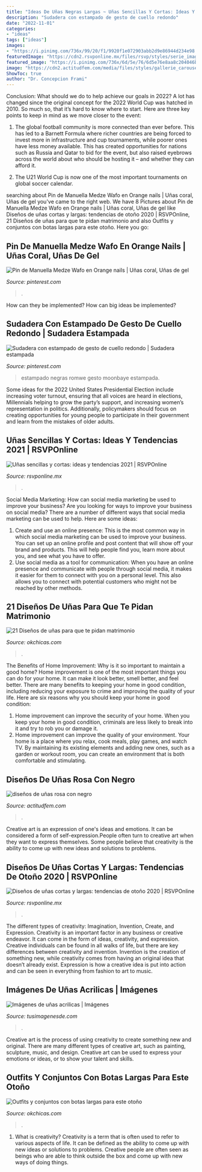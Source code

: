 ```yaml
---
title: "Ideas De Uñas Negras Largas ~ Uñas Sencillas Y Cortas: Ideas Y Tendencias 2021"
description: "Sudadera con estampado de gesto de cuello redondo"
date: "2022-11-01"
categories:
- "ideas"
tags: ["ideas"]
images:
- "https://i.pinimg.com/736x/99/20/f1/9920f1e072903abb2d9e86944d234e98.jpg"
featuredImage: "https://cdn2.rsvponline.mx/files/rsvp/styles/serie_image_logo/public/images/galleries/2021/foto_del_perfil_de_glitter_nailss_.jpg"
featured_image: "https://i.pinimg.com/736x/6d/5e/76/6d5e76e8aa8c204046b4cd8f0072c5d5.jpg"
image: "https://cdn2.actitudfem.com/media/files/styles/gallerie_carousel/public/images/2018/10/disenos-unas-rosa-negro.jpg"
ShowToc: true
author: "Dr. Concepcion Frami"
---
```



Conclusion: What should we do to help achieve our goals in 2022?
A lot has changed since the original concept for the 2022 World Cup was hatched in 2010. So much so, that it’s hard to know where to start. Here are three key points to keep in mind as we move closer to the event:
1. The global football community is more connected than ever before. This has led to a Barnett Formula where richer countries are being forced to invest more in infrastructure and cup tournaments, while poorer ones have less money available. This has created opportunities for nations such as Russia and Qatar to bid for the event, but also raised eyebrows across the world about who should be hosting it – and whether they can afford it.

2. The U21 World Cup is now one of the most important tournaments on global soccer calendar.

	

		
searching about Pin de Manuella Medze Wafo en Orange nails | Uñas coral, Uñas de gel you've came to the right web. We have 8 Pictures about Pin de Manuella Medze Wafo en Orange nails | Uñas coral, Uñas de gel like Diseños de uñas cortas y largas: tendencias de otoño 2020 | RSVPOnline, 21 Diseños de uñas para que te pidan matrimonio and also Outfits y conjuntos con botas largas para este otoño. Here you go:
		
    
## Pin De Manuella Medze Wafo En Orange Nails | Uñas Coral, Uñas De Gel

<img loading=lazy src="https://i.pinimg.com/736x/99/20/f1/9920f1e072903abb2d9e86944d234e98.jpg" onerror="this.onerror=null;this.src='https://tse2.mm.bing.net/th?id=OIP.l3tOVTJnqRPe2vt8tXsgcwHaMX&amp;pid=15.1';" alt="Pin de Manuella Medze Wafo en Orange nails | Uñas coral, Uñas de gel">

_Source: pinterest.com_

>. 

	

How can they be implemented?
How can big ideas be implemented?

    
## Sudadera Con Estampado De Gesto De Cuello Redondo | Sudadera Estampada

<img loading=lazy src="https://i.pinimg.com/736x/6d/5e/76/6d5e76e8aa8c204046b4cd8f0072c5d5.jpg" onerror="this.onerror=null;this.src='https://tse1.mm.bing.net/th?id=OIP.mJewrnAZzSbXl3GyLISNtwHaJ4&amp;pid=15.1';" alt="Sudadera con estampado de gesto de cuello redondo | Sudadera estampada">

_Source: pinterest.com_

>estampado negras romwe gesto moonbaye estampada. 

	

Some ideas for the 2022 United States Presidential Election include increasing voter turnout, ensuring that all voices are heard in elections, Millennials helping to grow the party’s support, and increasing women’s representation in politics. Additionally, policymakers should focus on creating opportunities for young people to participate in their government and learn from the mistakes of older adults.

    
## Uñas Sencillas Y Cortas: Ideas Y Tendencias 2021 | RSVPOnline

<img loading=lazy src="https://cdn2.rsvponline.mx/files/rsvp/styles/serie_image_logo/public/images/galleries/2021/foto_del_perfil_de_glitter_nailss_.jpg" onerror="this.onerror=null;this.src='https://tse2.mm.bing.net/th?id=OIP.G4Q16K2O6UZ7o9n43ZIunwHaFj&amp;pid=15.1';" alt="Uñas sencillas y cortas: ideas y tendencias 2021 | RSVPOnline">

_Source: rsvponline.mx_

>. 

	

Social Media Marketing: How can social media marketing be used to improve your business?
Are you looking for ways to improve your business on social media? There are a number of different ways that social media marketing can be used to help. Here are some ideas: 
1. Create and use an online presence: This is the most common way in which social media marketing can be used to improve your business. You can set up an online profile and post content that will show off your brand and products. This will help people find you, learn more about you, and see what you have to offer. 
2. Use social media as a tool for communication: When you have an online presence and communicate with people through social media, it makes it easier for them to connect with you on a personal level. This also allows you to connect with potential customers who might not be reached by other methods. 

    
## 21 Diseños De Uñas Para Que Te Pidan Matrimonio

<img loading=lazy src="https://www.okchicas.com/wp-content/uploads/2020/10/Ideas-de-unas-por-si-crees-que-te-pediran-matrimonio-15.jpg" onerror="this.onerror=null;this.src='https://tse2.mm.bing.net/th?id=OIP.YpoY0t41CbrKZjgA8PFJmwHaLG&amp;pid=15.1';" alt="21 Diseños de uñas para que te pidan matrimonio">

_Source: okchicas.com_

>. 

	

The Benefits of Home Improvement: Why is it so important to maintain a good home?
Home improvement is one of the most important things you can do for your home. It can make it look better, smell better, and feel better. There are many benefits to keeping your home in good condition, including reducing your exposure to crime and improving the quality of your life. Here are six reasons why you should keep your home in good condition: 
1. Home improvement can improve the security of your home. When you keep your home in good condition, criminals are less likely to break into it and try to rob you or damage it. 
2. Home improvement can improve the quality of your environment. Your home is a place where you relax, cook meals, play games, and watch TV. By maintaining its existing elements and adding new ones, such as a garden or workout room, you can create an environment that is both comfortable and stimulating. 

    
## Diseños De Uñas Rosa Con Negro

<img loading=lazy src="https://cdn2.actitudfem.com/media/files/styles/gallerie_carousel/public/images/2018/10/disenos-unas-rosa-negro.jpg" onerror="this.onerror=null;this.src='https://tse2.mm.bing.net/th?id=OIP.GCfar5WZnEWrgseagTqgfQHaFj&amp;pid=15.1';" alt="diseños de uñas rosa con negro">

_Source: actitudfem.com_

>. 

	

Creative art is an expression of one's ideas and emotions. It can be considered a form of self-expression.People often turn to creative art when they want to express themselves. Some people believe that creativity is the ability to come up with new ideas and solutions to problems.

    
## Diseños De Uñas Cortas Y Largas: Tendencias De Otoño 2020 | RSVPOnline

<img loading=lazy src="https://cdn2.rsvponline.mx/files/rsvp/styles/serie_image_logo/public/images/galleries/2020/lineas_foto_del_perfil_de_ginaedwards_2.jpg" onerror="this.onerror=null;this.src='https://tse4.mm.bing.net/th?id=OIP.h0d98s_Cm2weYP4bsoa9MQHaFj&amp;pid=15.1';" alt="Diseños de uñas cortas y largas: tendencias de otoño 2020 | RSVPOnline">

_Source: rsvponline.mx_

>. 

	

The different types of creativity: Imagination, Invention, Create, and Expression.
Creativity is an important factor in any business or creative endeavor. It can come in the form of ideas, creativity, and expression. Creative individuals can be found in all walks of life, but there are key differences between creativity and invention. Invention is the creation of something new, while creativity comes from having an original idea that doesn’t already exist. Expression is how a creative idea is put into action and can be seen in everything from fashion to art to music.

    
## Imágenes De Uñas Acrilicas | Imágenes

<img loading=lazy src="http://tusimagenesde.com/wp-content/uploads/2015/01/unas-acrilicas-1.jpg" onerror="this.onerror=null;this.src='https://tse1.mm.bing.net/th?id=OIP.HOvzGvxlTbY8k2O63KvNogAAAA&amp;pid=15.1';" alt="Imágenes de uñas acrilicas | Imágenes">

_Source: tusimagenesde.com_

>. 

	

Creative art is the process of using creativity to create something new and original. There are many different types of creative art, such as painting, sculpture, music, and design. Creative art can be used to express your emotions or ideas, or to show your talent and skills.

    
## Outfits Y Conjuntos Con Botas Largas Para Este Otoño

<img loading=lazy src="https://www.okchicas.com/wp-content/uploads/2020/09/outfits-conjuntos-con-botas-largas-para-otono-invierno-9.png" onerror="this.onerror=null;this.src='https://tse3.mm.bing.net/th?id=OIP.YOYAWMGfyE6VgMoIrtyXqwHaI_&amp;pid=15.1';" alt="Outfits y conjuntos con botas largas para este otoño">

_Source: okchicas.com_

>. 

	

1. What is creativity?
Creativity is a term that is often used to refer to various aspects of life. It can be defined as the ability to come up with new ideas or solutions to problems. Creative people are often seen as beings who are able to think outside the box and come up with new ways of doing things.

